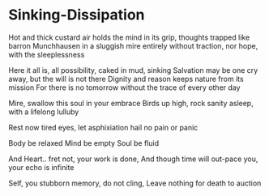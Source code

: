# Sinking-Dissipation

Hot and thick custard air holds the mind in its grip,
thoughts trapped like barron Munchhausen in a sluggish mire
entirely without traction, nor hope, with the sleeplessness

Here it all is, all possibility, caked in mud, sinking
Salvation may be one cry away, but the will is not there
Dignity and reason keeps nature from its mission
For there is no tomorrow without the trace of every other day

Mire, swallow this soul in your embrace
Birds up high, rock sanity asleep, with a lifelong lulluby

Rest now tired eyes,
let asphixiation hail no pain or panic

Body be relaxed
Mind be empty
Soul be fluid

And Heart.. fret not, your work is done,
And though time will out-pace you,
your echo is infinite

Self, you stubborn memory, do not cling,
Leave nothing for death to auction



 
